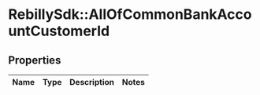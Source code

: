 # RebillySdk::AllOfCommonBankAccountCustomerId

## Properties
Name | Type | Description | Notes
------------ | ------------- | ------------- | -------------

